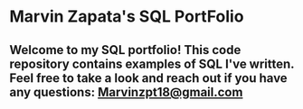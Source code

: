 # Marvin Zapata's  SQL PortFolio

## Welcome to my SQL portfolio! This code repository contains examples of SQL I've written. Feel free to take a look and reach out if you have any questions: Marvinzpt18@gmail.com    
